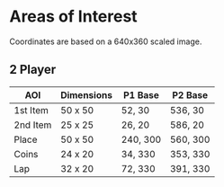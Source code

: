 # Areas of Interest

Coordinates are based on a 640x360 scaled image.

## 2 Player

| AOI      | Dimensions | P1 Base  | P2 Base  |
|----------|------------|----------|----------|
| 1st Item | 50 x 50    | 52, 30   | 536, 30  |
| 2nd Item | 25 x 25    | 26, 20   | 586, 20  |
| Place    | 50 x 50    | 240, 300 | 560, 300 |
| Coins    | 24 x 20    | 34, 330  | 353, 330 |
| Lap      | 32 x 20    | 72, 330  | 391, 330 |

